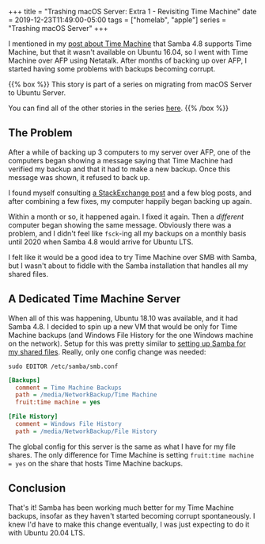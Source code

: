 +++
title = "Trashing macOS Server: Extra 1 - Revisiting Time Machine"
date = 2019-12-23T11:49:00-05:00
tags = ["homelab", "apple"]
series = "Trashing macOS Server"
+++

I mentioned in my [post about Time Machine](/trashing-macos-server-part-2-time-machine) that Samba 4.8 supports Time Machine, but that it wasn't available on Ubuntu 16.04, so I went with Time Machine over AFP using Netatalk. After months of backing up over AFP, I started having some problems with backups becoming corrupt.

{{% box %}}
This story is part of a series on migrating from macOS Server to Ubuntu Server.

You can find all of the other stories in the series [here](/series/trashing-macos-server).
{{% /box %}}

## The Problem

After a while of backing up 3 computers to my server over AFP, one of the computers began showing a message saying that Time Machine had verified my backup and that it had to make a new backup. Once this message was shown, it refused to back up.

I found myself consulting [a StackExchange post](https://apple.stackexchange.com/questions/18482/repair-time-machine-sparsebundle-that-will-no-longer-mount) and a few blog posts, and after combining a few fixes, my computer happily began backing up again.

Within a month or so, it happened again. I fixed it again. Then a _different_ computer began showing the same message. Obviously there was a problem, and I didn't feel like `fsck`-ing all my backups on a monthly basis until 2020 when Samba 4.8 would arrive for Ubuntu LTS.

I felt like it would be a good idea to try Time Machine over SMB with Samba, but I wasn't about to fiddle with the Samba installation that handles all my shared files.

## A Dedicated Time Machine Server

When all of this was happening, Ubuntu 18.10 was available, and it had Samba 4.8. I decided to spin up a new VM that would be only for Time Machine backups (and Windows File History for the one Windows machine on the network). Setup for this was pretty similar to [setting up Samba for my shared files](/trashing-macos-server-part-1-file-server). Really, only one config change was needed:

`sudo EDITOR /etc/samba/smb.conf`

```ini
[Backups]
  comment = Time Machine Backups
  path = /media/NetworkBackup/Time Machine
  fruit:time machine = yes

[File History]
  comment = Windows File History
  path = /media/NetworkBackup/File History
```

The global config for this server is the same as what I have for my file shares. The only difference for Time Machine is setting `fruit:time machine = yes` on the share that hosts Time Machine backups.

## Conclusion

That's it! Samba has been working much better for my Time Machine backups, insofar as they haven't started becoming corrupt spontaneously. I knew I'd have to make this change eventually, I was just expecting to do it with Ubuntu 20.04 LTS.
